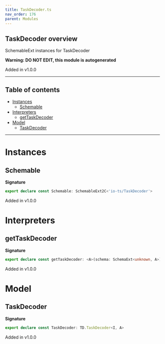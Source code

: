 ```yaml
---
title: TaskDecoder.ts
nav_order: 176
parent: Modules
---
```


## TaskDecoder overview

SchemableExt instances for TaskDecoder

**Warning: DO NOT EDIT, this module is autogenerated**

Added in v1.0.0

---

<h2 class="text-delta">Table of contents</h2>

- [Instances](#instances)
  - [Schemable](#schemable)
- [Interpreters](#interpreters)
  - [getTaskDecoder](#gettaskdecoder)
- [Model](#model)
  - [TaskDecoder](#taskdecoder)

---

# Instances

## Schemable

**Signature**

```ts
export declare const Schemable: SchemableExt2C<'io-ts/TaskDecoder'>
```

Added in v1.0.0

# Interpreters

## getTaskDecoder

**Signature**

```ts
export declare const getTaskDecoder: <A>(schema: SchemaExt<unknown, A>) => TD.TaskDecoder<unknown, A>
```

Added in v1.0.0

# Model

## TaskDecoder

**Signature**

```ts
export declare const TaskDecoder: TD.TaskDecoder<I, A>
```

Added in v1.0.0

